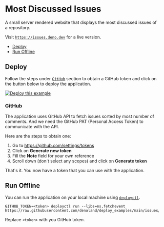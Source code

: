 # Most Discussed Issues

A small server rendered website that displays the most discussed issues of a
repository.

Visit [`https://issues.deno.dev`](https://issues.deno.dev) for a live version.

- [Deploy](#deploy)
- [Run Offline](#run-offline)

## Deploy

Follow the steps under [`GitHub`](#github) section to obtain a GitHub token and
click on the button below to deploy the application.

[![Deploy this example](https://deno.com/deno-deploy-button.svg)](https://dash.deno.com/new?url=https://raw.githubusercontent.com/denoland/deploy_examples/main/issues/mod.js&env=GITHUB_TOKEN)

### GitHub

The application uses GitHub API to fetch issues sorted by most number of
comments. And we need the GitHub PAT (Personal Access Token) to communicate with
the API.

Here are the steps to obtain one:

1. Go to https://github.com/settings/tokens
2. Click on **Generate new token**
3. Fill the **Note** field for your own reference
4. Scroll down (don't select any scopes) and click on **Generate token**

That's it. You now have a token that you can use with the application.

## Run Offline

You can run the application on your local machine using
[`deployctl`](https://github.com/denoland/deployctl).

```
GITHUB_TOKEN=<token> deployctl run --libs=ns,fetchevent https://raw.githubusercontent.com/denoland/deploy_examples/main/issues/mod.js
```

Replace `<token>` with you GitHub token.
